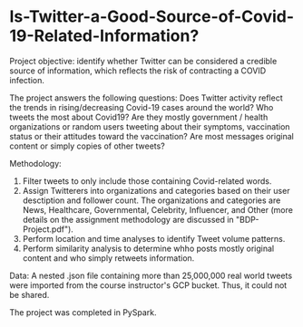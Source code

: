 # Is-Twitter-a-Good-Source-of-Covid-19-Related-Information?

Project objective: identify whether Twitter can be considered a credible source of information, which reflects the risk of contracting a COVID infection.

The project answers the following questions:
Does Twitter activity reflect the trends in rising/decreasing Covid-19 cases around the world? 
Who tweets the most about Covid19? Are they mostly government / health organizations or random users tweeting about their symptoms, vaccination 
status or their attitudes toward the vaccination?
Are most messages original content or simply copies of other tweets? 

Methodology: 
1. Filter tweets to only include those containing Covid-related words. 
2. Assign Twitterers into organizations and categories based on their user desctiption and follower count. The organizations and categories are News, Healthcare, 
Governmental, Celebrity, Influencer, and Other (more details on the assignment methodology are discussed in "BDP-Project.pdf").
3. Perform location and time analyses to identify Tweet volume patterns.
4. Perform similarity analysis to determine whho posts mostly original content and who simply retweets information. 

Data: 
A nested .json file containing more than 25,000,000 real world tweets were imported from the course instructor's GCP bucket. Thus, it could not be shared. 

The project was completed in PySpark. 

